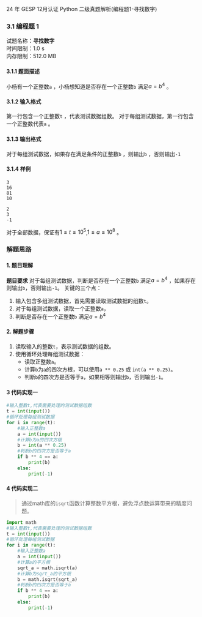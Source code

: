 24 年 GESP 12月认证 Python 二级真题解析(编程题1-寻找数字)

### 3.1 编程题 1

试题名称：**寻找数字**  
时间限制：1.0 s  
内存限制：512.0 MB  

#### 3.1.1 题面描述

小杨有一个正整数`a` ，小杨想知道是否存在一个正整数`b` 满足$a=b^4$ 。

#### 3.1.2 输入格式

第一行包含一个正整数`t` ，代表测试数据组数。
对于每组测试数据，第一行包含一个正整数代表`a` 。

#### 3.1.3 输出格式

对于每组测试数据，如果存在满足条件的正整数`b` ，则输出`b` ，否则输出`-1`
#### 3.1.4 样例

```
3
16
81
10
```

```
2
3
-1
```

对于全部数据，保证有$1 \leq t \leq 10^5$,$1 \leq a \leq 10^8$ 。


### 解题思路

#### 1. 题目理解

**题目要求** 
对于每组测试数据，判断是否存在一个正整数`b` 满足$a=b^4$ ，如果存在则输出`b`，否则输出`-1`。
关键的三个点：
 1. 输入包含多组测试数据，首先需要读取测试数据的组数`t`。
 2. 对于每组测试数据，读取一个正整数`a`，
 3. 判断是否存在一个正整数`b` 满足$a=b^4$
   

#### 2. 解题步骤
1. 读取输入的整数`t`，表示测试数据的组数。
2. 使用循环处理每组测试数据：
    - 读取正整数`a`。
    - 计算`b`为`a`的四次方根，可以使用`a ** 0.25` 或 `int(a ** 0.25)`。
    - 判断`b`的四次方是否等于`a`，如果相等则输出`b`，否则输出`-1`。
  

#### 3 代码实现一

```python
#输入整数t,代表需要处理的测试数据组数
t = int(input())
#循环处理每组测试数据
for i in range(t):
    #输入正整数a
    a = int(input())
    #计算b为a的四次方根
    b = int(a ** 0.25)
    #判断b的四次方是否等于a
    if b ** 4 == a:
        print(b)
    else:
        print(-1)
```


#### 4 代码实现二
> 通过math库的`isqrt`函数计算整数平方根，避免浮点数运算带来的精度问题。

```python
import math
#输入整数t,代表需要处理的测试数据组数
t = int(input())
#循环处理每组测试数据
for i in range(t):
    #输入正整数a
    a = int(input())
    #计算a的平方根
    sqrt_a = math.isqrt(a)
    #计算b为sqrt_a的平方根
    b = math.isqrt(sqrt_a)
    #判断b的四次方是否等于a
    if b ** 4 == a:
        print(b)
    else:
        print(-1)
```